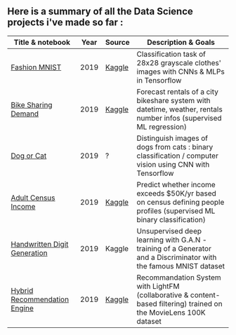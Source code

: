 Here is a summary of all the Data Science projects i've made so far :
---

| Title & notebook | Year | Source | Description & Goals  | 
| --- | --- | --- | --- |
| [Fashion MNIST](https://github.com/obrunet/Kaggle_kernels/blob/master/Fashion%20MNIST/Kaggle/fashion_mnist.ipynb) | 2019 | [Kaggle](https://www.kaggle.com/obrunet/fashion-mnist) | Classification task of 28x28 grayscale clothes' images with CNNs & MLPs in Tensorflow |
| [Bike Sharing Demand](https://github.com/obrunet/Kaggle_kernels/blob/master/Bike-Sharing-Demand/Kaggle/Bike_sharing.ipynb) | 2019 | [Kaggle](https://www.kaggle.com/obrunet/bike-sharing-demand) | Forecast rentals of a city bikeshare system with datetime, weather, rentals number infos (supervised ML regression)
| [Dog or Cat](https://github.com/obrunet/Kaggle_kernels/blob/master/Dogs-vs-Cats/Kaggle/dogs_vs_cats.ipynb) | 2019 | ? | Distinguish images of dogs from cats : binary classification / computer vision using CNN with Tensorflow 
| [Adult Census Income](https://github.com/obrunet/Kaggle_kernels/blob/master/Adult%20Census%20Income/Adult%20Census%20Income.ipynb) | 2019 | [Kaggle](https://www.kaggle.com/obrunet/adult-census-income) | Predict whether income exceeds $50K/yr based on census defining people profiles (supervised ML binary classification)
| [Handwritten Digit Generation](https://github.com/obrunet/Kaggle_kernels/blob/master/Digit_generator/kaggle/Digit-Generator.ipynb) | 2019 | Kaggle | Unsupervised deep learning with G.A.N - training of a Generator and a Discriminator with the famous MNIST dataset |
| [Hybrid Recommendation Engine](https://github.com/obrunet/Kaggle_kernels/blob/master/recommendation/Kaggle/Hybrid_Recommendation_Engine.ipynb) | 2019 | [Kaggle](https://www.kaggle.com/obrunet/recommandation-system)  | Recommandation System with LightFM (collaborative & content-based filtering) trained on the MovieLens 100K dataset
